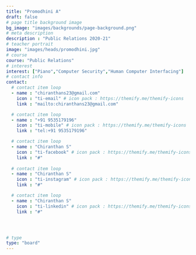 ```yaml
---
title: "Promodhini A"
draft: false
# page title background image
bg_image: "images/backgrounds/page-background.png"
# meta description
description : "Public Relations 2020-21"
# teacher portrait
image: "images/heads/promodhini.jpg"
# course
course: "Public Relations"
# interest
interest: ["Piano","Computer Security","Human Computer Interfacing"]
# contact info
contact:
  # contact item loop
  - name : "chiranthans23@gmail.com"
    icon : "ti-email" # icon pack : https://themify.me/themify-icons
    link : "mailto:chiranthans23@gmail.com"

  # contact item loop
  - name : "+91 9535179196"
    icon : "ti-mobile" # icon pack : https://themify.me/themify-icons
    link : "tel:+91 9535179196"

  # contact item loop
  - name : "Chiranthan S"
    icon : "ti-facebook" # icon pack : https://themify.me/themify-icons
    link : "#"
  
  # contact item loop
  - name : "Chiranthan S"
    icon : "ti-instagram" # icon pack : https://themify.me/themify-icons
    link : "#"

  # contact item loop
  - name : "Chiranthan S"
    icon : "ti-linkedin" # icon pack : https://themify.me/themify-icons
    link : "#"




# type
type: "board"
---
```

